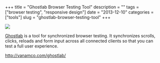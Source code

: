 +++
title = "Ghostlab Browser Testing Tool"
description = ""
tags = ["browser testing", "responsive design"]
date = "2013-12-10"
categories = ["tools"]
slug = "ghostlab-browser-testing-tool"
+++


<div class="tool-screenshot mb1"><a href="http://vanamco.com/ghostlab/"><img id="bluga-thumbnail-2864" class="bluga-thumbnail custom" src="//media.konigi.com/bluga/
wt52a79283f11c2_custom.jpg"/></a></div><p><a href="http://vanamco.com/ghostlab/">Ghostlab</a> is a tool for synchronized browser testing. It synchronizes scrolls, clicks, reloads and form input across all connected clients so that you can test a full user experience.</p>

  
<p><a href="http://vanamco.com/ghostlab/">http://vanamco.com/ghostlab/</a></p>
      
